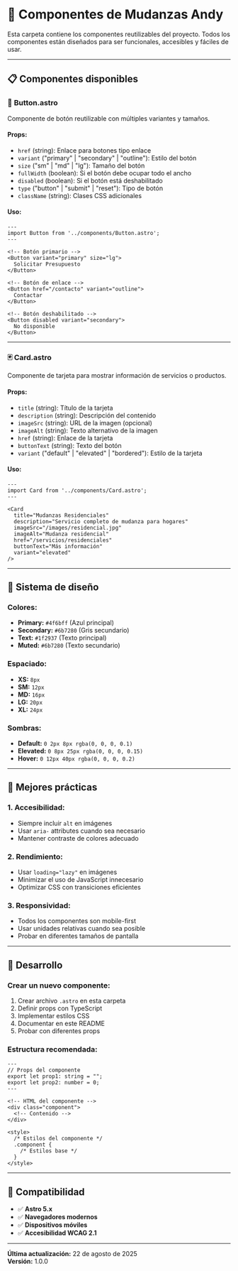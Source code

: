 # 🧩 **Componentes de Mudanzas Andy**

Esta carpeta contiene los componentes reutilizables del proyecto. Todos los componentes están diseñados para ser funcionales, accesibles y fáciles de usar.

---

## 📋 **Componentes disponibles**

### 🎯 **Button.astro**
Componente de botón reutilizable con múltiples variantes y tamaños.

#### **Props:**
- `href` (string): Enlace para botones tipo enlace
- `variant` ("primary" | "secondary" | "outline"): Estilo del botón
- `size` ("sm" | "md" | "lg"): Tamaño del botón
- `fullWidth` (boolean): Si el botón debe ocupar todo el ancho
- `disabled` (boolean): Si el botón está deshabilitado
- `type` ("button" | "submit" | "reset"): Tipo de botón
- `className` (string): Clases CSS adicionales

#### **Uso:**
```astro
---
import Button from '../components/Button.astro';
---

<!-- Botón primario -->
<Button variant="primary" size="lg">
  Solicitar Presupuesto
</Button>

<!-- Botón de enlace -->
<Button href="/contacto" variant="outline">
  Contactar
</Button>

<!-- Botón deshabilitado -->
<Button disabled variant="secondary">
  No disponible
</Button>
```

---

### 🃏 **Card.astro**
Componente de tarjeta para mostrar información de servicios o productos.

#### **Props:**
- `title` (string): Título de la tarjeta
- `description` (string): Descripción del contenido
- `imageSrc` (string): URL de la imagen (opcional)
- `imageAlt` (string): Texto alternativo de la imagen
- `href` (string): Enlace de la tarjeta
- `buttonText` (string): Texto del botón
- `variant` ("default" | "elevated" | "bordered"): Estilo de la tarjeta

#### **Uso:**
```astro
---
import Card from '../components/Card.astro';
---

<Card
  title="Mudanzas Residenciales"
  description="Servicio completo de mudanza para hogares"
  imageSrc="/images/residencial.jpg"
  imageAlt="Mudanza residencial"
  href="/servicios/residenciales"
  buttonText="Más información"
  variant="elevated"
/>
```

---

## 🎨 **Sistema de diseño**

### **Colores:**
- **Primary:** `#4f6bff` (Azul principal)
- **Secondary:** `#6b7280` (Gris secundario)
- **Text:** `#1f2937` (Texto principal)
- **Muted:** `#6b7280` (Texto secundario)

### **Espaciado:**
- **XS:** `8px`
- **SM:** `12px`
- **MD:** `16px`
- **LG:** `20px`
- **XL:** `24px`

### **Sombras:**
- **Default:** `0 2px 8px rgba(0, 0, 0, 0.1)`
- **Elevated:** `0 8px 25px rgba(0, 0, 0, 0.15)`
- **Hover:** `0 12px 40px rgba(0, 0, 0, 0.2)`

---

## 🚀 **Mejores prácticas**

### **1. Accesibilidad:**
- Siempre incluir `alt` en imágenes
- Usar `aria-` attributes cuando sea necesario
- Mantener contraste de colores adecuado

### **2. Rendimiento:**
- Usar `loading="lazy"` en imágenes
- Minimizar el uso de JavaScript innecesario
- Optimizar CSS con transiciones eficientes

### **3. Responsividad:**
- Todos los componentes son mobile-first
- Usar unidades relativas cuando sea posible
- Probar en diferentes tamaños de pantalla

---

## 🔧 **Desarrollo**

### **Crear un nuevo componente:**
1. Crear archivo `.astro` en esta carpeta
2. Definir props con TypeScript
3. Implementar estilos CSS
4. Documentar en este README
5. Probar con diferentes props

### **Estructura recomendada:**
```astro
---
// Props del componente
export let prop1: string = "";
export let prop2: number = 0;
---

<!-- HTML del componente -->
<div class="component">
  <!-- Contenido -->
</div>

<style>
  /* Estilos del componente */
  .component {
    /* Estilos base */
  }
</style>
```

---

## 📱 **Compatibilidad**

- ✅ **Astro 5.x**
- ✅ **Navegadores modernos**
- ✅ **Dispositivos móviles**
- ✅ **Accesibilidad WCAG 2.1**

---

**Última actualización:** 22 de agosto de 2025  
**Versión:** 1.0.0
